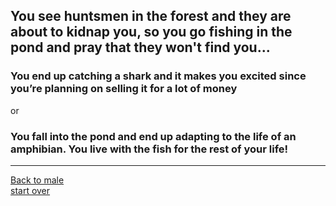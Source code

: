 ## You see huntsmen in the forest and they are about to kidnap you, so you go fishing in the pond and pray that they won't find you...  
### You end up catching a shark and it makes you excited since you’re planning on selling it for a lot of money  
or  
### You fall into the pond and end up adapting to the life of an amphibian. You live with the fish for the rest of your life!
---
[Back to male](male.md)  
[start over](start.md)

